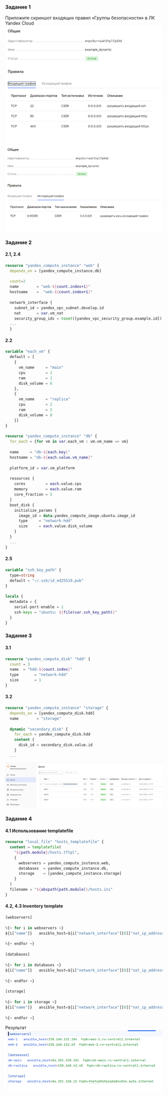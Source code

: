 ### Задание 1

Приложите скриншот входящих правил «Группы безопасности» в ЛК Yandex Cloud   
![alt_text](images/01-01.png)
![alt_text](images/01-02.png)

### Задание 2
#### 2.1, 2.4
```terraform
resource "yandex_compute_instance" "web" {
  depends_on = [yandex_compute_instance.db]

  count=2
  name        = "web-${count.index+1}"
  hostname    =  "web-${count.index+1}"

  network_interface {
    subnet_id = yandex_vpc_subnet.develop.id
    nat       = var.vm_nat
    security_group_ids = toset([yandex_vpc_security_group.example.id])
  ...
  }
```
#### 2.2
```terraform
variable "each_vm" {
  default = [
    {
      vm_name     = "main"
      cpu         = 2
      ram         = 1
      disk_volume = 6
    },
    {
      vm_name     = "replica"
      cpu         = 2
      ram         = 2
      disk_volume = 8
    }]
}

resource "yandex_compute_instance" "db" {
  for_each = {for vm in var.each_vm : vm.vm_name => vm}

  name     = "db-${each.key}"
  hostname = "db-${each.value.vm_name}"

  platform_id = var.vm_platform

  resources {
    cores         = each.value.cpu
    memory        = each.value.ram
    core_fraction = 5
  }
  boot_disk {
    initialize_params {
      image_id = data.yandex_compute_image.ubuntu.image_id
      type     = "network-hdd"
      size     = each.value.disk_volume
    }
  }
  ...
}
```
#### 2.5
```terraform
variable "ssh_key_path" {
  type=string
  default = "~/.ssh/id_ed25519.pub"
}

locals {
  metadata = {
    serial-port-enable = 1
    ssh-keys = "ubuntu: ${file(var.ssh_key_path)}"
  }
}
```
### Задание 3
#### 3.1
```terraform
resource "yandex_compute_disk" "hdd" {
  count = 3
  name  = "hdd-${count.index}"
  type       = "network-hdd"
  size       = 1
}
```
#### 3.2
```terraform
resource "yandex_compute_instance" "storage" {
  depends_on = [yandex_compute_disk.hdd]
  name        = "storage"

  dynamic "secondary_disk" {
    for_each = yandex_compute_disk.hdd
    content {
      disk_id = secondary_disk.value.id
    }
  ...
```
![alt_text](images/03.png)
### Задание 4
#### 4.1 Использование  templatefile
```terraform
resource "local_file" "hosts_templatefile" {
  content = templatefile(
    "${path.module}/hosts.tftpl",
    {
      webservers = yandex_compute_instance.web,
      databases  = yandex_compute_instance.db,
      storage    = [yandex_compute_instance.storage]
    }
  )
  filename = "${abspath(path.module)}/hosts.ini"
}
```
#### 4.2, 4.3 Inventory template
```terraform
[webservers]

%{~ for i in webservers ~}
${i["name"]}   ansible_host=${i["network_interface"][0]["nat_ip_address"]}  fqdn=${i["fqdn"]}

%{~ endfor ~}

[databases]

%{~ for i in databases ~}
${i["name"]}   ansible_host=${i["network_interface"][0]["nat_ip_address"]}  fqdn=${i["fqdn"]}

%{~ endfor ~}

[storage]

%{~ for i in storage ~}
${i["name"]}   ansible_host=${i["network_interface"][0]["nat_ip_address"]} fqdn=${i.fqdn}

%{~ endfor ~}
```
Результат
![alt_text](images/04.png)